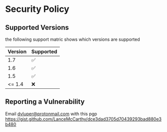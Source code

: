# Security Policy

## Supported Versions

the following support matric shows which versions are supported

| Version | Supported          |
| ------- | ------------------ |
|   1.7   | :white_check_mark: |
|   1.6   | :white_check_mark: |
|   1.5   | :white_check_mark: |
| <= 1.4   | :x:                |

## Reporting a Vulnerability

Email dvluper@protonmail.com with this pgp https://gist.github.com/LanceMcCarthy/dce3dad3705d70439293bad880e3b480 

